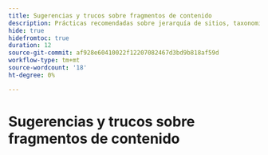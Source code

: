 ```yaml
---
title: Sugerencias y trucos sobre fragmentos de contenido
description: Prácticas recomendadas sobre jerarquía de sitios, taxonomía y etiquetas
hide: true
hidefromtoc: true
duration: 12
source-git-commit: af928e60410022f12207082467d3bd9b818af59d
workflow-type: tm+mt
source-wordcount: '18'
ht-degree: 0%

---
```



# Sugerencias y trucos sobre fragmentos de contenido
